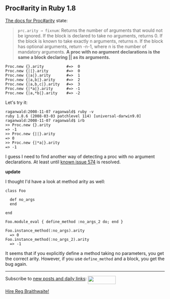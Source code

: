 Proc#arity in Ruby 1.8
---

[The docs for Proc#arity](http://ruby-doc.org/core/classes/Proc.html#M001577) state:

> `prc.arity → fixnum`: Returns the number of arguments that would not be ignored. If the block is declared to take no arguments, returns 0. If the block is known to take exactly n arguments, returns n. If the block has optional arguments, return -n-1, where n is the number of mandatory arguments. **A proc with no argument declarations is the same a block declaring || as its arguments.**

	Proc.new {}.arity          #=>  0
	Proc.new {||}.arity        #=>  0
	Proc.new {|a|}.arity       #=>  1
	Proc.new {|a,b|}.arity     #=>  2
	Proc.new {|a,b,c|}.arity   #=>  3
	Proc.new {|*a|}.arity      #=> -1
	Proc.new {|a,*b|}.arity    #=> -2
	
Let's try it:

	raganwald:2008-11-07 raganwald$ ruby -v
	ruby 1.8.6 (2008-03-03 patchlevel 114) [universal-darwin9.0]
	raganwald:2008-11-07 raganwald$ irb
	>> Proc.new {}.arity
	=> -1
	>> Proc.new {||}.arity 
	=> 0
	>> Proc.new {|*a|}.arity
	=> -1

I guess I need to find another way of detecting a proc with no argument declarations. At least until [known issue 574](http://redmine.ruby-lang.org/projects/ruby/issues?format=pdf "Ruby Issues [PDF]") is resolved.

**update**

I thought I'd have a look at method arity as well:

	class Foo
  
	  def no_args
	  end
  
	end

	Foo.module_eval { define_method :no_args_2 do; end }

	Foo.instance_method(:no_args).arity
	  => 0
	Foo.instance_method(:no_args_2).arity
	  => -1

It seems that if you explicitly define a method taking no parameters, you get the correct arity. However, if you use `define_method` and a block, you get the bug again.

---
	
Subscribe to [new posts and daily links](http://feeds.feedburner.com/raganwald "raganwald's rss feed"): <a href="http://feeds.feedburner.com/raganwald"><img src="http://feeds.feedburner.com/~fc/raganwald?bg=&amp;fg=&amp;anim=" height="26" width="88" style="border:0" alt="" align="top"/></a>

[Hire Reg Braithwaite!](http://reginald.braythwayt.com/RegBraithwaiteGH0109_en_US.pdf "")